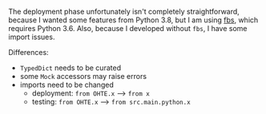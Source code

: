 The deployment phase unfortunately isn't completely straightforward, because I wanted some features from Python 3.8, but I am using [fbs](https://build-system.fman.io/manual/), which requires Python 3.6. Also, because I developed without `fbs`, I have some import issues.

Differences:
  - `TypedDict` needs to be curated
  - some `Mock` accessors may raise errors
  - imports need to be changed
    - deployment: `from OHTE.x` --> `from x`
    - testing:    `from OHTE.x` --> `from src.main.python.x`
